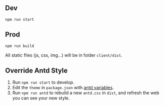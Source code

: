 ## Dev

```
npm run start
```

## Prod

```
npm run build
```

All static files (js, css, img...) will be in folder `client/dist`.

## Override Antd Style

1. Run `npm run start` to develop.
2. Edit the `theme` in `package.json` with [antd variables](https://github.com/ant-design/ant-design/blob/master/components/style/themes/default.less).
3. Run `npm run antd` to rebuild a new `antd.css` in `dist`, and refresh the web you can see your new style.
